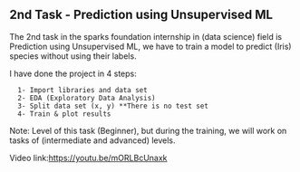 <h2>2nd Task - Prediction using Unsupervised ML</h2>
<p>
The 2nd task in the sparks foundation internship in (data science) field is Prediction using Unsupervised ML, we have to train a model to predict (Iris) species without using their labels.
</p>

<p>
    I have done the project in 4 steps:

      1- Import libraries and data set
      2- EDA (Exploratory Data Analysis)
      3- Split data set (x, y) **There is no test set
      4- Train & plot results
Note: Level of this task (Beginner), but during the training, we will work on tasks of (intermediate and advanced) levels.

Video link:https://youtu.be/mORLBcUnaxk
</p>
